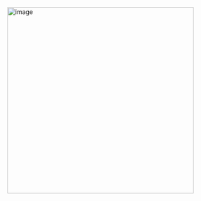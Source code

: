 <img width="424" alt="image" src="https://github.com/user-attachments/assets/e4183d0b-19af-4caf-811a-c542330eafa4">
